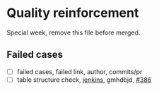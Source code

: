 # Quality reinforcement

Special week, remove this file before merged.

## Failed cases

- [ ] failed cases, failed link, author, commits/pr
- [ ] table structure check, [jenkins](https://internal.pingcap.net/idc-jenkins/blue/organizations/jenkins/dm_ghpr_test/detail/dm_ghpr_test/6250/pipeline/), gmhdbjd, [#386](https://github.com/pingcap/tidb-tools/pull/386)